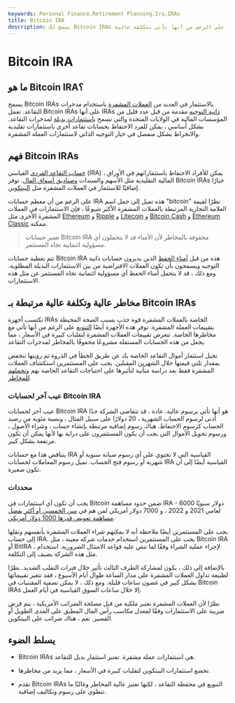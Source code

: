 ```yaml
---
keywords: Personal Finance,Retirement Planning,Ira,IRAs
title: Bitcoin IRA
description: يسمح لك Bitcoin IRAs باستثمار مدخرات التقاعد الخاصة بك في العملات المشفرة ، على الرغم من أنها تأتي بتكلفة عالية.
---
```


# Bitcoin IRA
## ما هو Bitcoin IRA؟

يسمح Bitcoin IRAs بالاستثمار في العديد من [العملات المشفرة](/cryptocurrency) باستخدام مدخرات التقاعد. تعمل Bitcoin IRAs على أنها IRAs [ذاتية التوجيه](/self-directed-ira) مقدمة من قبل عدد قليل من المؤسسات المالية في الولايات المتحدة والتي تسمح [باستثمارات بديلة](/alternative_investment) لمدخرات التقاعد. بشكل أساسي ، يمكن للفرد الاحتفاظ بحسابات تقاعد أخرى باستثمارات تقليدية والانخراط بشكل منفصل في خيار التوجيه الذاتي لاستثمارات العملة المشفرة.

## فهم Bitcoin IRAs

[حساب التقاعد الفردي](/ira) القياسي (IRA) ، يمكن للأفراد الاحتفاظ باستثماراتهم في الأوراق المالية التقليدية مثل الأسهم والسندات [وصناديق أسواق المال](/money-marketfund). توفر Bitcoin IRAs خيارًا إضافيًا للاستثمار في العملات المشفرة مثل [البيتكوين](/bitcoin).

على الرغم من أن معظم حسابات IRA هذه تميل إلى حمل اسم "bitcoin" نظرًا لقيمة العلامة التجارية المرتبطة بالعملات المشفرة الأكثر شيوعًا ، فإن الاستثمارات في العملات المشفرة الأخرى مثل [Ethereum](/ethereum) و [Ripple](/ripple-cryptocurrency) و [Litecoin](/litecoin) و [Bitcoin Cash](/bitcoin-cash) و [Ethereum Classic](/ethereum-classic) ممكنة.

> تعتبر حسابات Bitcoin IRA محفوفة بالمخاطر لأن الأمناء قد لا يتحملون أي مسؤولية ائتمانية تجاه المستثمر.

>

تتم تغطية حسابات Bitcoin IRA هذه من قبل [أمناء الحفظ](/custodian) الذين يديرون حسابات ذاتية التوجيه ويسمحون بأن تكون العملات الافتراضية من بين الاستثمارات البديلة المطلوبة. ومع ذلك ، قد لا يتحمل أمناء الحفظ أي مسؤولية ائتمانية تجاه المستثمر عن مثل هذه الاستثمارات.

## مخاطر عالية وتكلفة عالية مرتبطة بـ Bitcoin IRAs

تكتسب أجهزة IRAs الخاصة بالعملات المشفرة قوة جذب بسبب الضجة المحيطة بتقييمات العملة المشفرة. توفر هذه الأجهزة أيضًا [التنويع](/diversification) على الرغم من أنها تأتي مع مخاطرها الخاصة. تتعرض تقييمات العملات المشفرة لتقلبات كبيرة في الأسعار ، مما يجعل من هذه الحسابات المستقلة مشروعًا محفوفًا بالمخاطر لمدخرات التقاعد.

تخيل استثمار أموال التقاعد الخاصة بك عن طريق الخطأ في الذروة ثم رؤيتها تنخفض بمقدار ثلثي قيمتها خلال الشهرين المقبلين. يجب على المستثمرين استكشاف العملات المشفرة فقط بعد دراسة متأنية لتأثيرها على احتياجات التقاعد الخاصة بهم [وتحملهم للمخاطر](/risktolerance).

### عيب آخر لحسابات Bitcoin IRA

عيب آخر لحسابات Bitcoin IRA هو أنها تأتي برسوم عالية. عادة ، قد تتقاضى الشركة حدًا أدنى لرسوم الحساب الشهرية ، 20 دولارًا على سبيل المثال ، ونسبة مئوية من رصيد الحساب كرسوم الاحتفاظ. هناك رسوم إضافية مرتبطة بإنشاء حساب ، وشراء الأصول ، ورسوم تحويل الأموال التي يجب أن يكون المستثمرون على دراية بها لأنها يمكن أن تكون مرتفعة بشكل كبير.

يتناقض هذا مع حسابات IRA القياسية التي لا تحتوي على أي رسوم صيانة سنوية أو شهرية أو رسوم فتح الحساب. تميل رسوم المعاملات لحسابات IRA القياسية أيضًا إلى أن تكون صغيرة.

### محددات

يجب أن تكون أي استثمارات في Bitcoin ضمن حدود مساهمة IRA - 6000 دولار سنويًا لعامي 2021 و 2022 ، و 7000 دولار أمريكي لمن هم في [سن الخمسين أو أكثر بفضل مساهمة تعويض قدرها 1000 دولار أمريكي](/catchupcontribution).

يجب على المستثمرين أيضًا ملاحظة أنه لا يمكنهم شراء العملات المشفرة بأنفسهم ونقلها إلى حساب IRA. يجب على المستثمرين استخدام خدمات شركة معينة ، مثل Bitcoin IRA أو BitIRA ، لإجراء عملية الشراء وفقًا لما تنص عليه قواعد الامتثال الضرورية. استخدام مثل هذه الشركة يضيف إلى التكلفة.

بالإضافة إلى ذلك ، يكون لمشاركة الطرف الثالث تأثير خلال فترات التقلب الشديد. نظرًا لطبيعة تداول العملات المشفرة على مدار الساعة طوال أيام الأسبوع ، فقد تتغير تقييماتها بشكل كبير في غضون ساعات قليلة. ومع ذلك ، لا يمكن تصفية المقتنيات في Bitcoin IRAs إلا خلال ساعات السوق القياسية في أيام العمل.

نظرًا لأن العملات المشفرة تعتبر ملكية من قبل مصلحة الضرائب الأمريكية ، يتم فرض ضريبة على الاستثمارات وفقًا لمعدل مكاسب رأس المال المطبق على المدى الطويل أو القصير. نعم ، هناك ضرائب على البيتكوين.

## يسلط الضوء

- Bitcoin IRAs هي استثمارات عملة مشفرة. تعتبر استثمار بديل للتقاعد.

- تخضع استثمارات البيتكوين لتقلبات كبيرة في الأسعار ، مما يزيد من مخاطرها.

- تقدم Bitcoin IRAs التنويع في محفظة التقاعد ، لكنها تعتبر عالية المخاطر وغالبًا ما تنطوي على رسوم وتكاليف إضافية.

